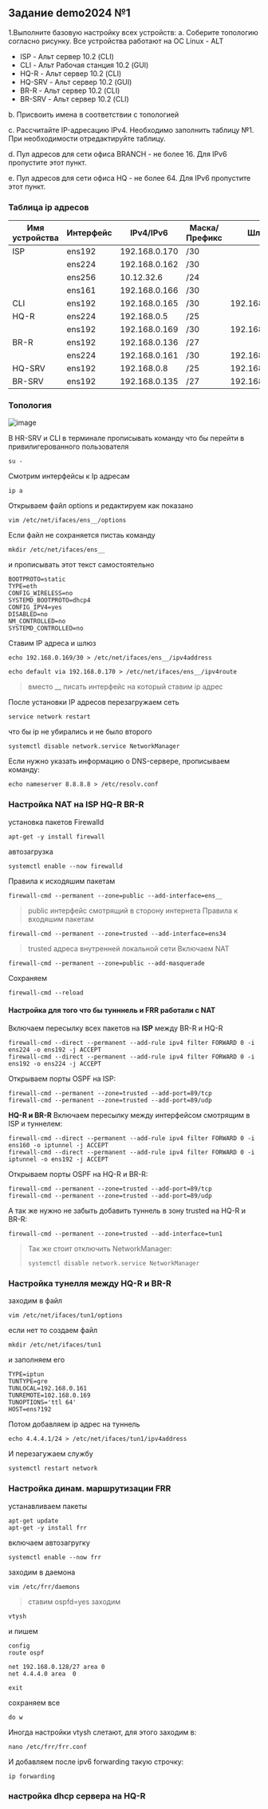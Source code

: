 
## Задание demo2024 №1
1.Выполните базовую настройку всех устройств:
a. Соберите топологию согласно рисунку. Все устройства работают на OC Linux - ALT
- ISP - Альт сервер 10.2 (CLI)
- CLI - Альт Рабочая станция 10.2 (GUI)
- HQ-R - Альт сервер 10.2 (CLI)
- HQ-SRV - Альт сервер 10.2 (GUI)
- BR-R - Альт сервер 10.2 (CLI)
- BR-SRV - Альт сервер 10.2 (CLI)

b. Присвоить имена в соответствии с топологией

c. Рассчитайте IP-адресацию IPv4. Необходимо заполнить таблицу №1. При необходимости отредактируйте таблицу.  

d. Пул адресов для сети офиса BRANCH - не более 16. Для IPv6 пропустите этот пункт.  

e. Пул адресов для сети офиса HQ - не более 64. Для IPv6 пропустите этот пункт.  

### Таблица ip адресов
|Имя устройства|Интерфейс|IPv4/IPv6    |Маска/Префикс|Шлюз         |
|--------------|---------|-------------|-------------|-------------|
|ISP           |ens192   |192.168.0.170|/30          |             |
|              |ens224   |192.168.0.162|/30          |             |
|              |ens256   |10.12.32.6   |/24          |             |
|              |ens161   |192.168.0.166|/30          |             |
|CLI           |ens192   |192.168.0.165|/30          |192.168.0.166|
|HQ-R          |ens224   |192.168.0.5  |/25          |             |
|              |ens192   |192.168.0.169|/30          |192.168.0.170|
|BR-R          |ens192   |192.168.0.136|/27          |             |
|              |ens224   |192.168.0.161|/30          |192.168.0.162|
|HQ-SRV        |ens192   |192.168.0.8  |/25          |192.168.0.5  |
|BR-SRV        |ens192   |192.168.0.135|/27          |192.168.0.136|

### Топология
![image](https://github.com/danakahara19/demo2024/assets/148867574/c8389980-703a-40e6-b500-00f9ff21e9c6)

В HR-SRV и CLI в терминале прописывать команду что бы перейти в привилигерованного пользователя 
```
su -
```
Смотрим интерфейсы к Ip адресам
```
ip a
```
Открываем файл options и редактируем как показано   
```
vim /etc/net/ifaces/ens__/options
```
Если файл не сохраняется пистаь команду 
```
mkdir /etc/net/ifaces/ens__
```
и прописывать этот текст самостоятельно
```
BOOTPROTO=static
TYPE=eth
CONFIG_WIRELESS=no
SYSTEMD_BOOTPROTO=dhcp4
CONFIG_IPV4=yes
DISABLED=no
NM_CONTROLLED=no
SYSTEMD_CONTROLLED=no
```
Ставим IP адреса и шлюз
```
echo 192.168.0.169/30 > /etc/net/ifaces/ens__/ipv4address
```
```
echo default via 192.168.0.170 > /etc/net/ifaces/ens__/ipv4route
```
> вместо __ писать интерфейс на который ставим ip адрес

После установки IP адресов перезагружаем сеть
```
service network restart 
```
что бы ip не убирались и не было второго 
```
systemctl disable network.service NetworkManager
```
Если нужно указать информацию о DNS-сервере, прописываем команду:
```
echo nameserver 8.8.8.8 > /etc/resolv.conf
```
### Настройка NAT на ISP HQ-R BR-R
установка пакетов Firewalld
```
apt-get -y install firewall
```
автозагрузка
```     
systemctl enable --now firewalld
```
Правила к исходяшим пакетам
```
firewall-cmd --permanent --zone=public --add-interface=ens__
```
>public интерфейс смотрящий в сторону интернета
Правила к входяшим пакетам
```
firewall-cmd --permanent --zone=trusted --add-interface=ens34
```
>trusted адреса внутренней локальной сети
Включаем NAT
```
firewall-cmd --permanent --zone=public --add-masquerade
```
Сохраняем
```
firewall-cmd --reload
```
#### Настройка для того что бы тунннель и FRR работали с NAT
Включаем пересылку всех пакетов на **ISP** между BR-R и HQ-R
```
firewall-cmd --direct --permanent --add-rule ipv4 filter FORWARD 0 -i ens224 -o ens192 -j ACCEPT
firewall-cmd --direct --permanent --add-rule ipv4 filter FORWARD 0 -i ens192 -o ens224 -j ACCEPT
```
Открываем порты OSPF на ISP:
```
firewall-cmd --permanent --zone=trusted --add-port=89/tcp
firewall-cmd --permanent --zone=trusted --add-port=89/udp
```
**HQ-R и BR-R** Включаем пересылку между интерфейсом смотрящим в ISP и туннелем:
```
firewall-cmd --direct --permanent --add-rule ipv4 filter FORWARD 0 -i ens160 -o iptunnel -j ACCEPT
firewall-cmd --direct --permanent --add-rule ipv4 filter FORWARD 0 -i iptunnel -o ens192 -j ACCEPT
```
Открываем порты OSPF на HQ-R и BR-R:
```
firewall-cmd --permanent --zone=trusted --add-port=89/tcp
firewall-cmd --permanent --zone=trusted --add-port=89/udp
```
А так же нужно не забыть добавить туннель в зону trusted на HQ-R и BR-R:
```
firewall-cmd --permanent --zone=trusted --add-interface=tun1
```
>Так же стоит отключить NetworkManager:
>```
>systemctl disable network.service NetworkManager
>```
### Настройка тунелля между HQ-R и BR-R
заходим в файл 
```
vim /etc/net/ifaces/tun1/options
```
если нет то создаем файл
```
mkdir /etc/net/ifaces/tun1
```
и заполняем его 
```
TYPE=iptun
TUNTYPE=gre
TUNLOCAL=192.168.0.161
TUNREMOTE=102.168.0.169
TUNOPTIONS='ttl 64'
HOST=ens?192
```
Потом добавляем ip адрес на туннель
```
echo 4.4.4.1/24 > /etc/net/ifaces/tun1/ipv4address
```
И перезагужаем службу
```
systemctl restart network
```
### Настройка динам. маршрутизации FRR   

устанавливаем пакеты 
```
apt-get update
apt-get -y install frr
```
включаем автозагругку
```
systemctl enable --now frr
```
заходим в даемона
```
vim /etc/frr/daemons
```
> ставим ospfd=yes
заходим
```
vtysh
```
и пишем 
```
config 
route ospf
```
``` 
net 192.168.0.128/27 area 0
net 4.4.4.0 area  0
```
```
exit
```
сохраняем все
```
do w
```
Иногда настройки vtysh слетают, для этого заходим в:
```
nano /etc/frr/frr.conf
```
И добавляем после ipv6 forwarding такую строчку:
```
ip forwarding
```


### настройка dhcp сервера на HQ-R

